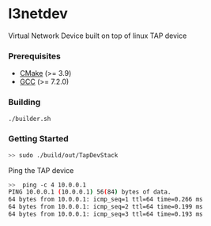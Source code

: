 # l3netdev
Virtual Network Device built on top of linux TAP device

### Prerequisites
+ [CMake](http://www.cmake.org "CMake project page") (>= 3.9)
+ [GCC](http://gcc.gnu.org "GCC home") (>= 7.2.0)

### Building
```bash
./builder.sh
```
### Getting Started
```bash 
>> sudo ./build/out/TapDevStack
```
Ping the TAP device
```bash 
>>  ping -c 4 10.0.0.1
PING 10.0.0.1 (10.0.0.1) 56(84) bytes of data.
64 bytes from 10.0.0.1: icmp_seq=1 ttl=64 time=0.266 ms
64 bytes from 10.0.0.1: icmp_seq=2 ttl=64 time=0.199 ms
64 bytes from 10.0.0.1: icmp_seq=3 ttl=64 time=0.193 ms

```
